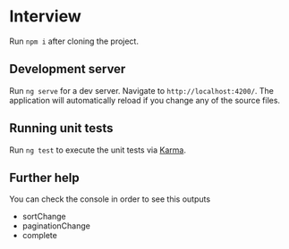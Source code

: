# Interview

Run `npm i` after cloning the project.

## Development server

Run `ng serve` for a dev server. Navigate to `http://localhost:4200/`. The application will automatically reload if you change any of the source files.

## Running unit tests

Run `ng test` to execute the unit tests via [Karma](https://karma-runner.github.io).

## Further help

You can check the console in order to see this outputs

- sortChange
- paginationChange
- complete
